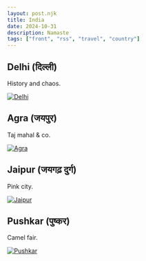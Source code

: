 ```yaml
---
layout: post.njk
title: India
date: 2024-10-31
description: Namaste
tags: ["front", "rss", "travel", "country"]
---
```







## Delhi (दिल्ली)

 History and chaos.

<a href="https://photos.app.goo.gl/zrBZHzKyAkL7X9YF9"><img src="https://i.ibb.co/C767KtN/Delhi-web.jpg" alt="Delhi" border="0"></a>

## Agra (जयपुर)

 Taj mahal & co.

<a href="https://photos.app.goo.gl/NUCWJYZdTrdPGC4s9"><img src="https://i.ibb.co/SXj72FK/Agra-web.jpg" alt="Agra" border="0"></a>

## Jaipur (जयगढ़ दुर्ग)

Pink city.

<a href="https://photos.app.goo.gl/8Dzo8KoJknUpAMYKA"><img src="https://i.ibb.co/CHPX9qG/Jaipur-web.jpg" alt="Jaipur" border="0"></a>

## Pushkar (पुष्कर)

Camel fair.

<a href="https://photos.app.goo.gl/1ibwYtuWDyH37Buc7"><img src="https://i.ibb.co/3T88Ysk/Pushkar-web.jpg" alt="Pushkar" border="0"></a>




